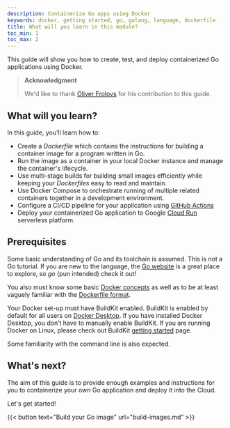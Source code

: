 ```yaml
---
description: Containerize Go apps using Docker
keywords: docker, getting started, go, golang, language, dockerfile
title: What will you learn in this module?
toc_min: 1
toc_max: 2
---
```


This guide will show you how to create, test, and deploy containerized Go applications using Docker.

> **Acknowledgment**
>
> We'd like to thank [Oliver Frolovs](https://www.linkedin.com/in/ofr/) for his contribution to this guide.

## What will you learn?

In this guide, you’ll learn how to:

* Create a *Dockerfile* which contains the instructions for building a container image for a program written in Go.
* Run the image as a container in your local Docker instance and manage the container's lifecycle.
* Use multi-stage builds for building small images efficiently while keeping your *Dockerfiles* easy to read and maintain.
* Use Docker Compose to orchestrate running of multiple related containers together in a development environment.
* Configure a CI/CD pipeline for your application using [GitHub Actions](https://docs.github.com/en/actions)
* Deploy your containerized Go application to Google [Cloud Run](https://cloud.google.com/run/docs/overview/what-is-cloud-run) serverless platform.

## Prerequisites

Some basic understanding of Go and its toolchain is assumed. This is not a Go tutorial. If you are new to the language, 
the [Go website](https://golang.org/) is a great place to explore, 
so *go* (pun intended) check it out!

You also must know some basic [Docker concepts](../../get-started/overview.md) as well as to 
be at least vaguely familiar with the [Dockerfile format](../../build/building/packaging.md#dockerfile).

Your Docker set-up must have BuildKit enabled. BuildKit is enabled by default for all users on [Docker Desktop](../../desktop/_index.md). 
If you have installed Docker Desktop, you don’t have to manually enable BuildKit. If you are running Docker on Linux, 
please check out BuildKit [getting started](../../build/buildkit/_index.md#getting-started) page.

Some familiarity with the command line is also expected.

## What's next?

The aim of this guide is to provide enough examples and instructions for you to containerize your own Go application and deploy it into the Cloud.

Let's get started!

{{< button text="Build your Go image" url="build-images.md" >}}